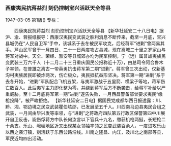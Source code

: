 ### 西康夷民抗蒋益烈  刻仍控制宝兴活跃天全等县

1947-03-05
第1版()
专栏：

　　西康夷民抗蒋益烈
    刻仍控制宝兴活跃天全等县
    【新华社延安二十八日电】据沪、渝、蓉报纸报导：西康汉夷民变武装之胜利消息不断传来，截至一月底，宝兴县城仍在“人民自卫军”手中，该城系于去冬被民军攻克，后经蒋军“进剿”曾两易其手。芦山民军曾于一月四日、二十一日两度攻占县城，现在离城二十里之罗家山与蒋军对战中。天全、荣经、雅安等县城郊亦均为民军控制，宁（远）属普雄夷族民变武装三万六千人（十二月二十三日重庆国民公报称近十万），由总司令阿合鲁木子率领，在普雄之离古一带英勇抗击蒋军第二期“进剿”。蒋军曾三次出动，仅新基沟村夷族居民即被炸两次，伤亡极众，夷民抵抗益形坚决。蒋军第一期“进剿”系于去冬开始，“进剿”军队配合飞机五架，与夷军激战于五里箭、横梁子等地，蒋军伤亡数百人。此后夷军主力即化整为零，并绕到蒋军后方不断袭击，给蒋军补给以严重威胁。至十二月底将军第一期“进剿”遂告失败，一月西昌警备部曾要求夷民“缴枪投降”，被严峻拒绝。
    【新华社延安二日电】据国民党成都华西日报透露：川、黔、湘、鄂边境之民变武装瞿伯垓邵，已发展至五千人。川西南马边县夷民合组之武装，一月间由毕兴发等率领，与“进剿”之蒋政府四队第五行政区保警第四中川展开自卫反击，毙伤俘蒋方中队长何汝言以下官兵十九名，缴获机枪两挺，长短枪二十余支。乐山、峨嵋地区近又出现某女领袖率领之民变武装百余人，一度进攻乐山以西之袭汀镇，刻活跃于乐西公路沿线。川南之隆昌、内江，及川北之南部等县，军民近均四出活动。
